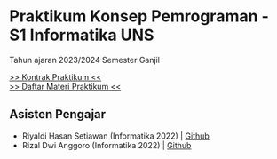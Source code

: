 # Praktikum Konsep Pemrograman - S1 Informatika UNS

Tahun ajaran 2023/2024 Semester Ganjil

[>> Kontrak Praktikum <<](kontrak.md)
<br />
[>> Daftar Materi Praktikum <<](silabus.md)

## Asisten Pengajar

- Riyaldi Hasan Setiawan (Informatika 2022) | [Github](https://github.com/riyhs)
- Rizal Dwi Anggoro (Informatika 2022) | [Github](https://github.com/rizalanggoro)
